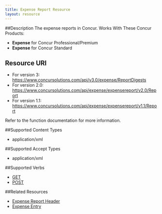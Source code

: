 ```yaml
---
title: Expense Report Resource 
layout: resource
---
```







##Description 
The expense reports in Concur.
Works With These Concur Products:


* **Expense** for Concur Professional/Premium
* **Expense** for Concur Standard

## Resource URI 
* For version 3:  
https://www.concursolutions.com/api/v3.0/expense/ReportDigests  
* For version 2.0:  
https://www.concursolutions.com/api/expense/expensereport/v2.0/Report  
* For version 1.1:  
https://www.concursolutions.com/api/expense/expensereport/v1.1/Report

Refer to the function documentation for more information.

##Supported Content Types
* application/xml

##Supported Accept Types
* application/xml

##Supported Verbs     
* [GET][1]
* [POST][2] 

##Related Resources 
* [Expense Report Header ][3]
* [Expense Entry][4]



[1]: https://developer.concur.com/expense-report/expense-report-resource/get-report-details
[2]: https://developer.concur.com/expense-report/expense-report-resource/post-report-exceptions
[3]: https://developer.concur.com/expense-report/expense-report-header-resource
[4]: https://developer.concur.com/expense-report/expense-entry-resource
